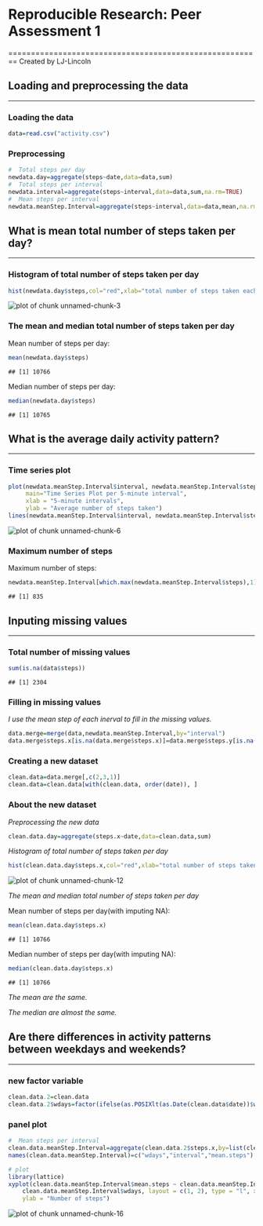 # Reproducible Research: Peer Assessment 1
========================================================
Created by LJ-Lincoln


## Loading and preprocessing the data
-------------------------

### Loading the data

```r
data=read.csv("activity.csv")
```
### Preprocessing

```r
#  Total steps per day
newdata.day=aggregate(steps~date,data=data,sum)
#  Total steps per interval
newdata.interval=aggregate(steps~interval,data=data,sum,na.rm=TRUE)
#  Mean steps per interval
newdata.meanStep.Interval=aggregate(steps~interval,data=data,mean,na.rm=TRUE)
```

## What is mean total number of steps taken per day?
-------------------------
### Histogram of total number of steps taken per day

```r
hist(newdata.day$steps,col="red",xlab="total number of steps taken each day",main="Histogram of total number of steps taken each day")
```

![plot of chunk unnamed-chunk-3](figure/unnamed-chunk-3.png) 
### The mean and median total number of steps taken per day

Mean number of steps per day:

```r
mean(newdata.day$steps)
```

```
## [1] 10766
```
Median number of steps per day:

```r
median(newdata.day$steps)
```

```
## [1] 10765
```

## What is the average daily activity pattern?
-------------------------

### Time series plot


```r
plot(newdata.meanStep.Interval$interval, newdata.meanStep.Interval$steps, type="n", 
     main="Time Series Plot per 5-minute interval",
     xlab = "5-minute intervals",
     ylab = "Average number of steps taken") 
lines(newdata.meanStep.Interval$interval, newdata.meanStep.Interval$steps,col="red",type="l") 
```

![plot of chunk unnamed-chunk-6](figure/unnamed-chunk-6.png) 

### Maximum number of steps


Maximum number of steps:

```r
newdata.meanStep.Interval[which.max(newdata.meanStep.Interval$steps),1]
```

```
## [1] 835
```

## Inputing missing values
-------------------------

### Total number of missing values

```r
sum(is.na(data$steps))
```

```
## [1] 2304
```

### Filling in missing values
*I use the mean step of each inerval to fill in the missing values.*

```r
data.merge=merge(data,newdata.meanStep.Interval,by="interval")
data.merge$steps.x[is.na(data.merge$steps.x)]=data.merge$steps.y[is.na(data.merge$steps.x)]
```

### Creating a new dataset

```r
clean.data=data.merge[,c(2,3,1)]
clean.data=clean.data[with(clean.data, order(date)), ]
```

### About the new dataset
_Preprocessing the new data_

```r
clean.data.day=aggregate(steps.x~date,data=clean.data,sum)
```
_Histogram of total number of steps taken per day_

```r
hist(clean.data.day$steps.x,col="red",xlab="total number of steps taken each day",main="Histogram of total number of steps taken each day(with imputing NA)")
```

![plot of chunk unnamed-chunk-12](figure/unnamed-chunk-12.png) 

_The mean and median total number of steps taken per day_

Mean number of steps per day(with imputing NA):

```r
mean(clean.data.day$steps.x)
```

```
## [1] 10766
```
Median number of steps per day(with imputing NA):  

```r
median(clean.data.day$steps.x)
```

```
## [1] 10766
```
*The mean are the same.*  

*The median are almost the same.*

## Are there differences in activity patterns between weekdays and weekends?
---------------------------------------------------------------------------
### new factor variable

```r
clean.data.2=clean.data
clean.data.2$wdays=factor(ifelse(as.POSIXlt(as.Date(clean.data$date))$wday%%6==0, "weekend", "weekday"))
```

### panel plot

```r
#  Mean steps per interval
clean.data.meanStep.Interval=aggregate(clean.data.2$steps.x,by=list(clean.data.2$wdays,clean.data.2$interval),mean,na.rm=TRUE)
names(clean.data.meanStep.Interval)=c("wdays","interval","mean.steps")

# plot
library(lattice)
xyplot(clean.data.meanStep.Interval$mean.steps ~ clean.data.meanStep.Interval$interval | 
    clean.data.meanStep.Interval$wdays, layout = c(1, 2), type = "l", xlab = "Interval", 
    ylab = "Number of steps")
```

![plot of chunk unnamed-chunk-16](figure/unnamed-chunk-16.png) 

